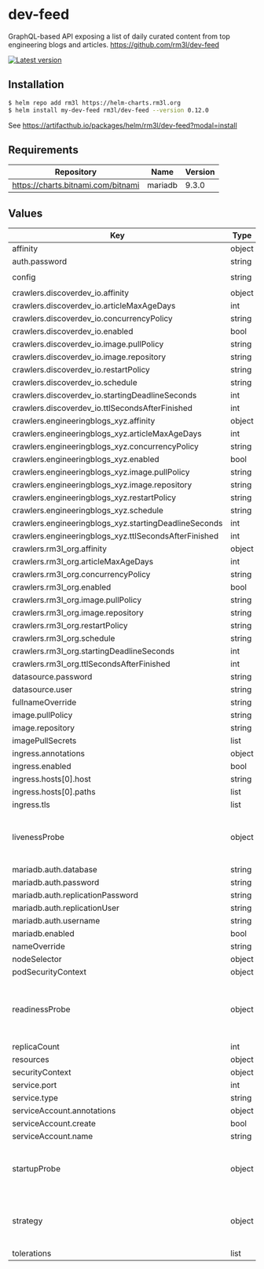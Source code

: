 # dev-feed

GraphQL-based API exposing a list of daily curated content from top engineering blogs and articles.
https://github.com/rm3l/dev-feed

[![Latest version](https://img.shields.io/badge/latest_version-0.12.0-blue)](https://artifacthub.io/packages/helm/rm3l/dev-feed)

## Installation

```bash
$ helm repo add rm3l https://helm-charts.rm3l.org
$ helm install my-dev-feed rm3l/dev-feed --version 0.12.0
```

See https://artifacthub.io/packages/helm/rm3l/dev-feed?modal=install

## Requirements

| Repository | Name | Version |
|------------|------|---------|
| https://charts.bitnami.com/bitnami | mariadb | 9.3.0 |

## Values

| Key | Type | Default | Description |
|-----|------|---------|-------------|
| affinity | object | `{}` |  |
| auth.password | string | `"r3allyPl34s3Ch4ng3M3"` |  |
| config | string | `"logging.level.org.rm3l.devfeed=INFO\ndatasource.poolSize=2\nexecutor.thread-pool.size=20\n#article.screenshot.service=pagespeedonline\n#pagespeedonline.api.timeoutSeconds=300\n"` |  |
| crawlers.discoverdev_io.affinity | object | `{}` |  |
| crawlers.discoverdev_io.articleMaxAgeDays | int | `365` |  |
| crawlers.discoverdev_io.concurrencyPolicy | string | `"Forbid"` |  |
| crawlers.discoverdev_io.enabled | bool | `true` |  |
| crawlers.discoverdev_io.image.pullPolicy | string | `"IfNotPresent"` |  |
| crawlers.discoverdev_io.image.repository | string | `"rm3l/dev-feed-crawler-discoverdev_io"` |  |
| crawlers.discoverdev_io.restartPolicy | string | `"OnFailure"` |  |
| crawlers.discoverdev_io.schedule | string | `"0 0 * * 0"` |  |
| crawlers.discoverdev_io.startingDeadlineSeconds | int | `3600` |  |
| crawlers.discoverdev_io.ttlSecondsAfterFinished | int | `900` |  |
| crawlers.engineeringblogs_xyz.affinity | object | `{}` |  |
| crawlers.engineeringblogs_xyz.articleMaxAgeDays | int | `365` |  |
| crawlers.engineeringblogs_xyz.concurrencyPolicy | string | `"Forbid"` |  |
| crawlers.engineeringblogs_xyz.enabled | bool | `true` |  |
| crawlers.engineeringblogs_xyz.image.pullPolicy | string | `"IfNotPresent"` |  |
| crawlers.engineeringblogs_xyz.image.repository | string | `"rm3l/dev-feed-crawler-engineeringblogs-xyz"` |  |
| crawlers.engineeringblogs_xyz.restartPolicy | string | `"OnFailure"` |  |
| crawlers.engineeringblogs_xyz.schedule | string | `"*/30 * * * *"` |  |
| crawlers.engineeringblogs_xyz.startingDeadlineSeconds | int | `3600` |  |
| crawlers.engineeringblogs_xyz.ttlSecondsAfterFinished | int | `900` |  |
| crawlers.rm3l_org.affinity | object | `{}` |  |
| crawlers.rm3l_org.articleMaxAgeDays | int | `365` |  |
| crawlers.rm3l_org.concurrencyPolicy | string | `"Forbid"` |  |
| crawlers.rm3l_org.enabled | bool | `true` |  |
| crawlers.rm3l_org.image.pullPolicy | string | `"IfNotPresent"` |  |
| crawlers.rm3l_org.image.repository | string | `"rm3l/dev-feed-crawler-rm3l_org"` |  |
| crawlers.rm3l_org.restartPolicy | string | `"OnFailure"` |  |
| crawlers.rm3l_org.schedule | string | `"0 0 * * *"` |  |
| crawlers.rm3l_org.startingDeadlineSeconds | int | `3600` |  |
| crawlers.rm3l_org.ttlSecondsAfterFinished | int | `900` |  |
| datasource.password | string | `"pl34s3Ch4ng3M3"` |  |
| datasource.user | string | `"db-user"` |  |
| fullnameOverride | string | `""` |  |
| image.pullPolicy | string | `"IfNotPresent"` |  |
| image.repository | string | `"rm3l/dev-feed-api"` |  |
| imagePullSecrets | list | `[]` |  |
| ingress.annotations | object | `{}` |  |
| ingress.enabled | bool | `false` |  |
| ingress.hosts[0].host | string | `"dev-feed-api.local"` |  |
| ingress.hosts[0].paths | list | `[]` |  |
| ingress.tls | list | `[]` |  |
| livenessProbe | object | `{"timeoutSeconds":10}` | Configure the liveness healthcheck for the containers |
| mariadb.auth.database | string | `"dev-feed"` |  |
| mariadb.auth.password | string | `"pl34s3Ch4ng3M3"` |  |
| mariadb.auth.replicationPassword | string | `"pl34s3Ch4ng3M3"` |  |
| mariadb.auth.replicationUser | string | `"replicator"` |  |
| mariadb.auth.username | string | `"db-user"` |  |
| mariadb.enabled | bool | `true` |  |
| nameOverride | string | `""` |  |
| nodeSelector | object | `{}` |  |
| podSecurityContext | object | `{}` |  |
| readinessProbe | object | `{"timeoutSeconds":10}` | Configure the readiness healthcheck for the containers |
| replicaCount | int | `1` |  |
| resources | object | `{}` |  |
| securityContext | object | `{}` |  |
| service.port | int | `28080` |  |
| service.type | string | `"ClusterIP"` |  |
| serviceAccount.annotations | object | `{}` |  |
| serviceAccount.create | bool | `true` |  |
| serviceAccount.name | string | `nil` |  |
| startupProbe | object | `{"failureThreshold":5,"initialDelaySeconds":120,"periodSeconds":4,"timeoutSeconds":10}` | Configure the startup healthcheck for the containers |
| strategy | object | `{}` | Strategy used to replace old Pods by new ones |
| tolerations | list | `[]` |  |


